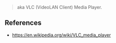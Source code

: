 > aka VLC (VideoLAN Client) Media Player.
> 

## References

- https://en.wikipedia.org/wiki/VLC_media_player